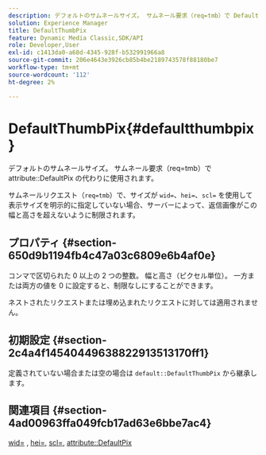 ```yaml
---
description: デフォルトのサムネールサイズ。 サムネール要求（req=tmb）で DefaultPix 属性の代わりに使用されます。
solution: Experience Manager
title: DefaultThumbPix
feature: Dynamic Media Classic,SDK/API
role: Developer,User
exl-id: c1413da0-a68d-4345-928f-b532991966a8
source-git-commit: 206e4643e3926cb85b4be2189743578f88180be7
workflow-type: tm+mt
source-wordcount: '112'
ht-degree: 2%

---
```


# DefaultThumbPix{#defaultthumbpix}

デフォルトのサムネールサイズ。 サムネール要求（req=tmb）で attribute::DefaultPix の代わりに使用されます。

サムネールリクエスト（`req=tmb`）で、サイズが `wid=`、`hei=`、`scl=` を使用して表示サイズを明示的に指定していない場合、サーバーによって、返信画像がこの幅と高さを超えないように制限されます。

## プロパティ {#section-650d9b1194fb4c47a03c6809e6b4af0e}

コンマで区切られた 0 以上の 2 つの整数。 幅と高さ（ピクセル単位）。 一方または両方の値を 0 に設定すると、制限なしにすることができます。

ネストされたリクエストまたは埋め込まれたリクエストに対しては適用されません。

## 初期設定 {#section-2c4a4f14540449638822913513170ff1}

定義されていない場合または空の場合は `default::DefaultThumbPix` から継承します。

## 関連項目 {#section-4ad00963ffa049fcb17ad63e6bbe7ac4}

[wid=](../../../../../is-api/http-ref/image-serving-api-ref/c-http-protocol-reference/c-command-reference/r-is-http-wid.md#reference-bfeadcb67bf4485f851eb21345527e47) , [hei=](../../../../../is-api/http-ref/image-serving-api-ref/c-http-protocol-reference/c-command-reference/r-is-http-hei.md#reference-6d6f556ccc0e4b98a815e8a5c1944a96), [scl=](../../../../../is-api/http-ref/image-serving-api-ref/c-http-protocol-reference/c-command-reference/r-scl.md#reference-b2a74e493d0d407e98fe350551ba3fcc), [attribute::DefaultPix](../../../../../is-api/image-catalog/image-serving-api-ref/c-image-catalog-reference/c-attributes-reference/r-defaultpix.md#reference-996b2c22b30f4fd9b970c84063306df1)
